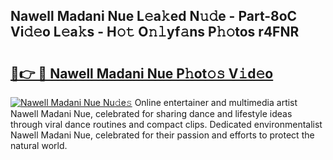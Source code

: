 ## Nawell Madani Nue L𝚎a𝚔ed N𝚞𝚍e - Part-8oC Vi𝚍𝚎o L𝚎a𝚔s - H𝚘𝚝 O𝚗𝚕yf𝚊ns P𝚑𝚘tos r4FNR

# <h2><a href="http://kf7zky.oniu.top/?m=Nawell+Madani+Nue">🔗👉 🔴 Nawell Madani Nue P𝚑ot𝚘𝚜 V𝚒d𝚎o</a></h2>

[![Nawell Madani Nue Nu𝚍e𝚜](https://i.imgur.com/0qMVB7G.gif)](http://kf7zky.oniu.top/?m=Nawell+Madani+Nue)
Online entertainer and multimedia artist Nawell Madani Nue, celebrated for sharing dance and lifestyle ideas through viral dance routines and compact clips. Dedicated environmentalist Nawell Madani Nue, celebrated for their passion and efforts to protect the natural world.  
